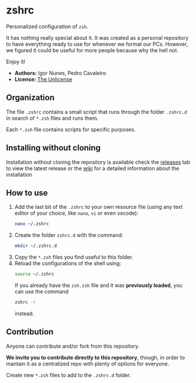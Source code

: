 # zshrc

Personalized configuration of `zsh`.

It has nothing really special about it. It was created as a personal repository to have everything ready to use for whenever we format our PCs. However, we figured it could be useful for more people because why the hell not.

Enjoy it!

* **Authors:** Igor Nunes, Pedro Cavaleiro
* **License:** [The Unlicense](LICENSE.md)


## Organization

The file `.zshrc` contains a small script that runs through the folder `.zshrc.d` in search of `*.zsh` files and runs them.

Each `*.zsh` file contains scripts for specific purposes.

## Installing without cloning

Installation without cloning the repository is available check the [releases]() tab to view the latest release or the [wiki](https://github.com/thoga31/zshrc/wiki/Installation) for a detailed information about the installation

## How to use

1. Add the last bit of the `.zshrc` to your own resource file (using any text editor of your choice, like `nano`, `vi` or even vscode):
   ```bash
   nano ~/.zshrc
   ```
2. Create the folder `zshrc.d` with the command:
   ```bash
   mkdir ~/.zshrc.d
   ```
3. Copy the `*.zsh` files you find useful to this folder.
4. Reload the configurations of the shell using:
   ```bash
   source ~/.zshrc
   ```
   If you already have the `zsh.zsh` file and it was **previously loaded**, you can use the command
   ```bash
   zshrc -r
   ```
   instead.


## Contribution

Anyone can contribute and/or fork from this repository.

**We invite you to contribute directly to this repository**, though, in order to mantain it as a centralized repo with plenty of options for everyone.

Create new `*.zsh` files to add to the `.zshrc.d` folder.
